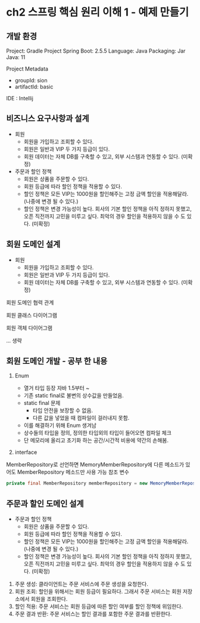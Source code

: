 # ch2 스프링 핵심 원리 이해 1 - 예제 만들기

## 개발 환경

Project: Gradle Project
Spring Boot: 2.5.5
Language: Java
Packaging: Jar
Java: 11

Project Metadata
- groupId: sion
- artifactId: basic

IDE : Intellij

## 비즈니스 요구사항과 설계
- 회원
    - 회원을 가입하고 조회할 수 있다.
    - 회원은 일반과 VIP 두 가지 등급이 있다.
    - 회원 데이터는 자체 DB를 구축할 수 있고, 외부 시스템과 연동할 수 있다. (미확정)
- 주문과 할인 정책
    - 회원은 상품을 주문할 수 있다.
    - 회원 등급에 따라 할인 정책을 적용할 수 있다.
    - 할인 정책은 모든 VIP는 1000원을 할인해주는 고정 금액 할인을 적용해달라. (나중에 변경 될 수 있다.)
    - 할인 정책은 변경 가능성이 높다. 회사의 기본 할인 정책을 아직 정하지 못했고, 오픈 직전까지 고민을
    미루고 싶다. 최악의 경우 할인을 적용하지 않을 수 도 있다. (미확정)

## 회원 도메인 설계
- 회원
    - 회원을 가입하고 조회할 수 있다.
    - 회원은 일반과 VIP 두 가지 등급이 있다.
    - 회원 데이터는 자체 DB를 구축할 수 있고, 외부 시스템과 연동할 수 있다. (미확정)

회원 도메인 협력 관계

회원 클래스 다이어그램

회원 객체 다이어그램 

... 생략

## 회원 도메인 개발 - 공부 한 내용

1. Enum
    - 열거 타입 등장 자바 1.5부터 ~
    - 기존 static final로 불변의 상수값을 만들었음.
    - static final 문제
        - 타입 안전을 보장할 수 없음.
        - 다른 값을 넣었을 때 컴파일이 걸러내지 못함.
    - 이를 해결하기 위해 Enum 생겨남
    - 상수들의 타입을 정의, 정의한 타입외의 타입이 들어오면 컴파일 체크
    - 단 메모리에 올리고 초기화 하는 공간/시간적 비용에 약간의 손해봄.

2. interface

MemberRepository로 선언하면 MemoryMemberRepository에 다른 메소드가 있어도 MemberRepository 메소드만 사용 가능 참조 변수

```java
private final MemberRepository memberRepository = new MemoryMemberRepository();
```

## 주문과 할인 도메인 설계
- 주문과 할인 정책
    - 회원은 상품을 주문할 수 있다.
    - 회원 등급에 따라 할인 정책을 적용할 수 있다.
    - 할인 정책은 모든 VIP는 1000원을 할인해주는 고정 금액 할인을 적용해달라. (나중에 변경 될 수
    있다.)
    - 할인 정책은 변경 가능성이 높다. 회사의 기본 할인 정책을 아직 정하지 못했고, 오픈 직전까지 고민을
    미루고 싶다. 최악의 경우 할인을 적용하지 않을 수 도 있다. (미확정)

1. 주문 생성: 클라이언트는 주문 서비스에 주문 생성을 요청한다.  
2. 회원 조회: 할인을 위해서는 회원 등급이 필요하다. 그래서 주문 서비스는 회원 저장소에서 회원을
조회한다.  
3. 할인 적용: 주문 서비스는 회원 등급에 따른 할인 여부를 할인 정책에 위임한다.  
4. 주문 결과 반환: 주문 서비스는 할인 결과를 포함한 주문 결과를 반환한다.

